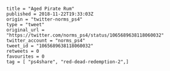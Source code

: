 ```
title = "Aged Pirate Rum"
published = 2018-11-22T19:33:03Z
origin = "twitter-norms_ps4"
type = "tweet"
original_url = "https://twitter.com/norms_ps4/status/1065689638118060032"
twitter_account = "norms_ps4"
tweet_id = "1065689638118060032"
retweets = 0
favourites = 0
tag = [ "ps4share", "red-dead-redemption-2",]
```

<p class='image'><img src='https://mnf.m17s.net/2018/11/22/DsoXE3GXcAA6d4K.jpg' alt=''></p>


